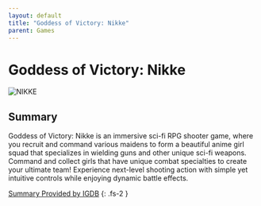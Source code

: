 ```yaml
---
layout: default
title: "Goddess of Victory: Nikke"
parent: Games
---
```


# Goddess of Victory: Nikke

![NIKKE](https://cdn.discordapp.com/emojis/1323743264632995982.png)

## Summary

Goddess of Victory: Nikke is an immersive sci-fi RPG shooter game, where you recruit and command various maidens to form a beautiful anime girl squad that specializes in wielding guns and other unique sci-fi weapons. Command and collect girls that have unique combat specialties to create your ultimate team! Experience next-level shooting action with simple yet intuitive controls while enjoying dynamic battle effects.

[Summary Provided by IGDB](https://www.igdb.com/games/goddess-of-victory-nikke--1)
{: .fs-2 }